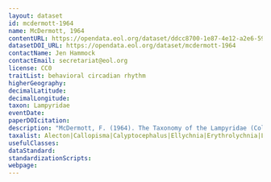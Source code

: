 ```yaml
---
layout: dataset
id: mcdermott-1964
name: McDermott, 1964
contentURL: https://opendata.eol.org/dataset/ddcc8700-1e87-4e12-a2e6-59943321372b/resource/939473d7-be25-459d-99f3-7712ee1fc5ee/download/archive.zip
datasetDOI_URL: https://opendata.eol.org/dataset/mcdermott-1964
contactName: Jen Hammock
contactEmail: secretariat@eol.org
license: CC0
traitList: behavioral circadian rhythm
higherGeography:
decimalLatitude:
decimalLongitude:
taxon: Lampyridae
eventDate:
paperDOIcitation: 
description: "McDermott, F. (1964). The Taxonomy of the Lampyridae (Coleoptera). Transactions of the American Entomological Society (1890-), 90(1), 1-72. Retrieved January 29, 2021, from http://www.jstor.org/stable/25077867"
taxalist: Alecton|Callopisma|Calyptocephalus|Ellychnia|Erythrolychnia|Lucidota|Phosphaenus|Pollaclasis
usefulClasses:
dataStandard:
standardizationScripts:
webpage:
---
```



